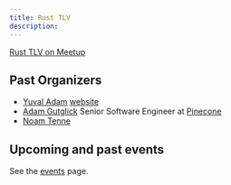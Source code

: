 ```yaml
---
title: Rust TLV
description:
---
```


[Rust TLV on Meetup](https://www.meetup.com/rust-tlv/)

## Past Organizers

* [Yuval Adam](https://www.linkedin.com/in/yuvaladam/)  [website](https://yuv.al/)
* [Adam Gutglick](https://www.linkedin.com/in/adam-gutglick-641675222/) Senior Software Engineer at [Pinecone](https://www.pinecone.io/)
* [Noam Tenne](https://www.linkedin.com/in/noam-tenne/)

## Upcoming and past events

See the [events](/events/) page.

